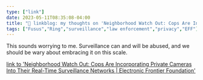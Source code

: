 ```yaml
---
type: ["link"]
date: 2023-05-11T08:35:08-04:00
title: "🔗 linkblog: my thoughts on 'Neighborhood Watch Out: Cops Are Incorporating Private Cameras Into Their Real-Time Surveillance Networks | Electronic Frontier Foundation'"
tags: ["Fusus","Ring","surveillance","law enforcement","privacy","EFF"]
---
```

This sounds worrying to me. Surveillance can and will be abused, and we should be wary about embracing it on this scale.  
 

[link to 'Neighborhood Watch Out: Cops Are Incorporating Private Cameras Into Their Real-Time Surveillance Networks | Electronic Frontier Foundation'](https://www.eff.org/deeplinks/2023/05/neighborhood-watch-out-cops-are-incorporating-private-cameras-their-real-time)
